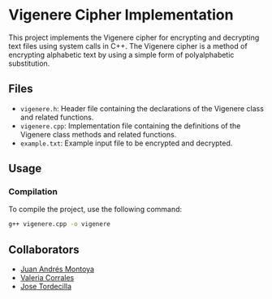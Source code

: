 # Vigenere Cipher Implementation

This project implements the Vigenere cipher for encrypting and decrypting text files using system calls in C++. The Vigenere cipher is a method of encrypting alphabetic text by using a simple form of polyalphabetic substitution.

## Files

- `vigenere.h`: Header file containing the declarations of the Vigenere class and related functions.
- `vigenere.cpp`: Implementation file containing the definitions of the Vigenere class methods and related functions.
- `example.txt`: Example input file to be encrypted and decrypted.

## Usage

### Compilation

To compile the project, use the following command:

```sh
g++ vigenere.cpp -o vigenere
```

## Collaborators

- [Juan Andrés Montoya](https://github.com/Jkn707)
- [Valeria Corrales](https://github.com/valchys)
- [Jose Tordecilla](https://github.com/josetor101)
